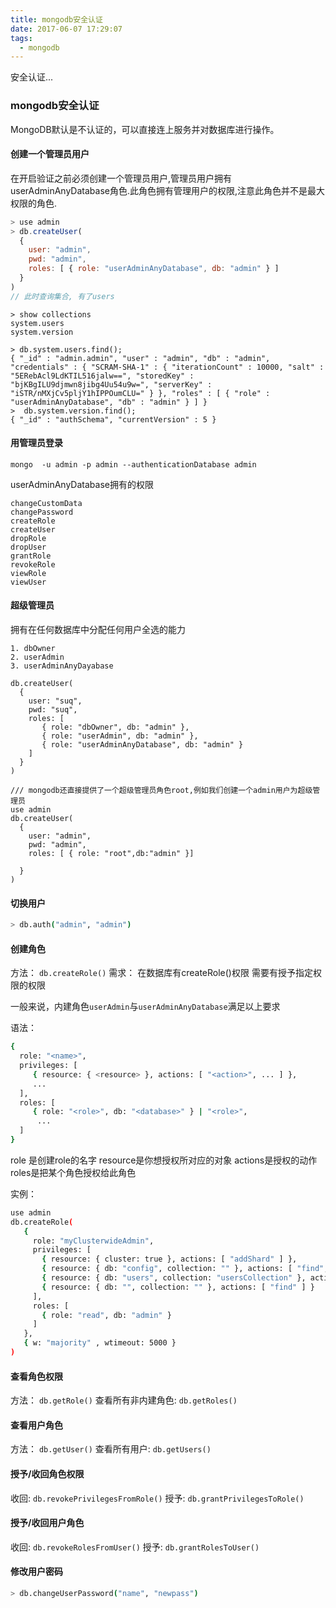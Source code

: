 ```yaml
---
title: mongodb安全认证
date: 2017-06-07 17:29:07
tags:
  - mongodb
---
```

安全认证...

<!--more-->

### mongodb安全认证
MongoDB默认是不认证的，可以直接连上服务并对数据库进行操作。

#### 创建一个管理员用户
在开启验证之前必须创建一个管理员用户,管理员用户拥有userAdminAnyDatabase角色.此角色拥有管理用户的权限,注意此角色并不是最大权限的角色.

```js
> use admin
> db.createUser(
  {
    user: "admin",  
    pwd: "admin",  
    roles: [ { role: "userAdminAnyDatabase", db: "admin" } ]  
  }
)
// 此时查询集合, 有了users
```

```shell
> show collections
system.users
system.version

> db.system.users.find();
{ "_id" : "admin.admin", "user" : "admin", "db" : "admin", "credentials" : { "SCRAM-SHA-1" : { "iterationCount" : 10000, "salt" : "5ERebAcl9LdKTIL516jalw==", "storedKey" : "bjKBgILU9djmwn8jibg4Uu54u9w=", "serverKey" : "iSTR/nMXjCv5pljY1hIPPOumCLU=" } }, "roles" : [ { "role" : "userAdminAnyDatabase", "db" : "admin" } ] }
>  db.system.version.find();
{ "_id" : "authSchema", "currentVersion" : 5 }
```

#### 用管理员登录
```shell
mongo  -u admin -p admin --authenticationDatabase admin
```
userAdminAnyDatabase拥有的权限
```
changeCustomData
changePassword
createRole
createUser
dropRole
dropUser
grantRole
revokeRole
viewRole
viewUser
```

#### 超级管理员
拥有在任何数据库中分配任何用户全选的能力
```
1. dbOwner
2. userAdmin
3. userAdminAnyDayabase
```

```shell
db.createUser(
  {
    user: "suq",
    pwd: "suq",
    roles: [
       { role: "dbOwner", db: "admin" },
       { role: "userAdmin", db: "admin" },
       { role: "userAdminAnyDatabase", db: "admin" }
    ]
  }
)

/// mongodb还直接提供了一个超级管理员角色root,例如我们创建一个admin用户为超级管理员
use admin
db.createUser(
  {
    user: "admin",
    pwd: "admin",
    roles: [ { role: "root",db:"admin" }]
 
  }
)
```

#### 切换用户
```sh
> db.auth("admin", "admin")
```

#### 创建角色
方法： `db.createRole()`
需求：
  在数据库有createRole()权限
  需要有授予指定权限的权限

一般来说，内建角色`userAdmin`与`userAdminAnyDatabase`满足以上要求

语法：
```sh
{
  role: "<name>",
  privileges: [
     { resource: { <resource> }, actions: [ "<action>", ... ] },
     ...
  ],
  roles: [
     { role: "<role>", db: "<database>" } | "<role>",
      ...
  ]
}
```
role 是创建role的名字
resource是你想授权所对应的对象
actions是授权的动作
roles是把某个角色授权给此角色

实例：
```sh
use admin
db.createRole(
   {
     role: "myClusterwideAdmin",
     privileges: [
       { resource: { cluster: true }, actions: [ "addShard" ] },
       { resource: { db: "config", collection: "" }, actions: [ "find", "update", "insert", "remove" ] },
       { resource: { db: "users", collection: "usersCollection" }, actions: [ "update", "insert", "remove" ] },
       { resource: { db: "", collection: "" }, actions: [ "find" ] }
     ],
     roles: [
       { role: "read", db: "admin" }
     ]
   },
   { w: "majority" , wtimeout: 5000 }
)
```

#### 查看角色权限
方法： `db.getRole()`
查看所有非内建角色: `db.getRoles()`

#### 查看用户角色
方法： `db.getUser()`
查看所有用户: `db.getUsers()`

#### 授予/收回角色权限
收回: `db.revokePrivilegesFromRole()`
授予: `db.grantPrivilegesToRole()`

#### 授予/收回用户角色
收回: `db.revokeRolesFromUser()`
授予: `db.grantRolesToUser()`

#### 修改用户密码
```sh
> db.changeUserPassword("name", "newpass")
```